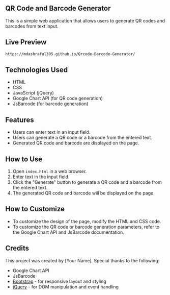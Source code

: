 ## QR Code and Barcode Generator

This is a simple web application that allows users to generate QR codes and barcodes from text input.
## Live Preview
```bash
https://mdashraful305.github.io/Qrcode-Barcode-Generator/
```
## Technologies Used

- HTML
- CSS
- JavaScript (jQuery)
- Google Chart API (for QR code generation)
- JsBarcode (for barcode generation)

## Features

- Users can enter text in an input field.
- Users can generate a QR code or a barcode from the entered text.
- Generated QR code and barcode are displayed on the page.

## How to Use

1. Open `index.html` in a web browser.
2. Enter text in the input field.
3. Click the "Generate" button to generate a QR code and a barcode from the entered text.
4. The generated QR code and barcode will be displayed on the page.

## How to Customize

- To customize the design of the page, modify the HTML and CSS code.
- To customize the QR code or barcode generation parameters, refer to the Google Chart API and JsBarcode documentation.


## Credits

This project was created by [Your Name]. Special thanks to the following:

- Google Chart API
- JsBarcode
- [Bootstrap](https://getbootstrap.com/) - for responsive layout and styling
- [jQuery](https://jquery.com/) - for DOM manipulation and event handling
